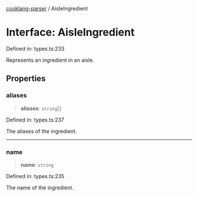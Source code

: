 [cooklang-parser](../globals.md) / AisleIngredient

# Interface: AisleIngredient

Defined in: types.ts:233

Represents an ingredient in an aisle.

## Properties

### aliases

> **aliases**: `string`[]

Defined in: types.ts:237

The aliases of the ingredient.

***

### name

> **name**: `string`

Defined in: types.ts:235

The name of the ingredient.
